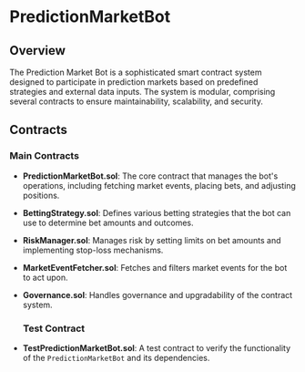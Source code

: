 # PredictionMarketBot

## Overview

The Prediction Market Bot is a sophisticated smart contract system designed to participate in prediction markets based on predefined strategies and external data inputs. The system is modular, comprising several contracts to ensure maintainability, scalability, and security.

## Contracts

### Main Contracts

- **PredictionMarketBot.sol**: The core contract that manages the bot's operations, including fetching market events, placing bets, and adjusting positions.
- **BettingStrategy.sol**: Defines various betting strategies that the bot can use to determine bet amounts and outcomes.
- **RiskManager.sol**: Manages risk by setting limits on bet amounts and implementing stop-loss mechanisms.
- **MarketEventFetcher.sol**: Fetches and filters market events for the bot to act upon.
- **Governance.sol**: Handles governance and upgradability of the contract system.

  ### Test Contract

- **TestPredictionMarketBot.sol**: A test contract to verify the functionality of the `PredictionMarketBot` and its dependencies.

